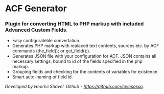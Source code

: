 # ACF Generator

### Plugin for converting HTML to PHP markup with included Advanced Custom Fields.

- Easy configurateble convertation.
- Generates PHP markup with replaced text contents, sources etc. by ACF commands (the_field(); or get_field();).
- Generates JSON file with your configuration for ACF. JSON contains all necessary settings, bound to id of the fields specified in the php markup.
- Grouping fields and checking for the contents of variables for existence.
- Smart auto-naming of field id.

*Developed by Heorhii Shavel. Github - https://github.com/lovesossa.*
